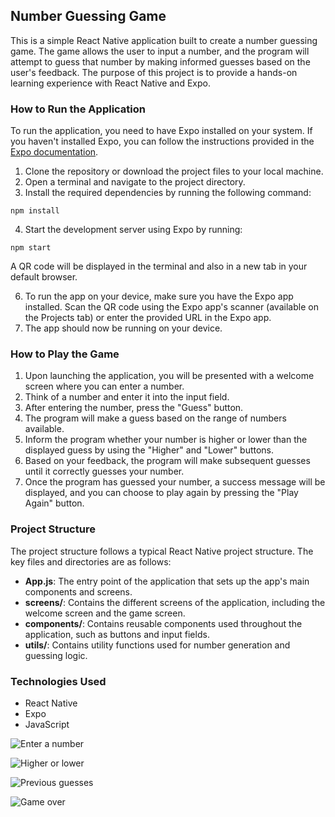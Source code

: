 ## Number Guessing Game

This is a simple React Native application built to create a number guessing game. The game allows the user to input a number, and the program will attempt to guess that number by making informed guesses based on the user's feedback. The purpose of this project is to provide a hands-on learning experience with React Native and Expo.

### How to Run the Application

To run the application, you need to have Expo installed on your system. If you haven't installed Expo, you can follow the instructions provided in the [Expo documentation](https://docs.expo.io/get-started/installation/).

1. Clone the repository or download the project files to your local machine.
2. Open a terminal and navigate to the project directory.
3. Install the required dependencies by running the following command:

<pre><code>npm install</code></pre>

4. Start the development server using Expo by running:

<pre><code>npm start</code></pre>

A QR code will be displayed in the terminal and also in a new tab in your default browser.

6. To run the app on your device, make sure you have the Expo app installed. Scan the QR code using the Expo app's scanner (available on the Projects tab) or enter the provided URL in the Expo app.
7. The app should now be running on your device.

### How to Play the Game

1. Upon launching the application, you will be presented with a welcome screen where you can enter a number.
2. Think of a number and enter it into the input field.
3. After entering the number, press the "Guess" button.
4. The program will make a guess based on the range of numbers available.
5. Inform the program whether your number is higher or lower than the displayed guess by using the "Higher" and "Lower" buttons.
6. Based on your feedback, the program will make subsequent guesses until it correctly guesses your number.
7. Once the program has guessed your number, a success message will be displayed, and you can choose to play again by pressing the "Play Again" button.

### Project Structure

The project structure follows a typical React Native project structure. The key files and directories are as follows:

- **App.js**: The entry point of the application that sets up the app's main components and screens.
- **screens/**: Contains the different screens of the application, including the welcome screen and the game screen.
- **components/**: Contains reusable components used throughout the application, such as buttons and input fields.
- **utils/**: Contains utility functions used for number generation and guessing logic.

### Technologies Used

- React Native
- Expo
- JavaScript

![Enter a number](assets/images/screenshot1.jpg)

![Higher or lower](assets/images/screenshot2.jpg)

![Previous guesses](assets/images/screenshot3.jpg)

![Game over](assets/images/screenshot4.jpg)

